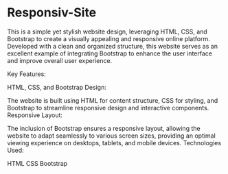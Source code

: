 # Responsiv-Site
This is a simple yet stylish website design, leveraging HTML, CSS, and Bootstrap to create a visually appealing and responsive online platform. Developed with a clean and organized structure, this website serves as an excellent example of integrating Bootstrap to enhance the user interface and improve overall user experience.

Key Features:

HTML, CSS, and Bootstrap Design:

The website is built using HTML for content structure, CSS for styling, and Bootstrap to streamline responsive design and interactive components.
Responsive Layout:

The inclusion of Bootstrap ensures a responsive layout, allowing the website to adapt seamlessly to various screen sizes, providing an optimal viewing experience on desktops, tablets, and mobile devices.
Technologies Used:

HTML
CSS
Bootstrap
